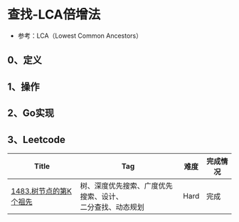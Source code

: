 # 查找-LCA倍增法

- 参考：LCA（Lowest Common Ancestors）

## 0、定义

## 1、操作

## 2、Go实现

## 3、Leetcode

| Title                                                        | Tag                                                          | 难度 | 完成情况 |
| ------------------------------------------------------------ | ------------------------------------------------------------ | ---- | -------- |
| [1483.树节点的第K个祖先](https://leetcode-cn.com/problems/kth-ancestor-of-a-tree-node/) | 树、深度优先搜索、广度优先搜索、设计、<br />二分查找、动态规划 | Hard | 完成     |
